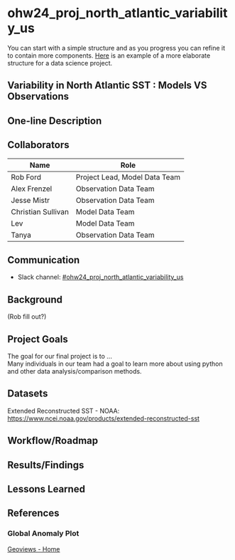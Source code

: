 # ohw24_proj_north_atlantic_variability_us

You can start with a simple structure and as you progress you can refine it to contain more components. [Here](https://cookiecutter-data-science.drivendata.org/#directory-structure) is an example of a more elaborate structure for a data science project.

## Variability in North Atlantic SST : Models VS Observations

## One-line Description

## Collaborators

| Name                | Role                          |
|---------------------|-------------------------------|
| Rob Ford            | Project Lead, Model Data Team |
| Alex Frenzel        | Observation Data Team         |
| Jesse Mistr         | Observation Data Team         |
| Christian Sullivan  | Model Data Team               |
| Lev                 | Model Data Team               |
| Tanya               | Observation Data Team         |

## Communication

* Slack channel: [#ohw24_proj_north_atlantic_variability_us](https://oceanhackweek.slack.com/archives/C07JQGB2R0S)

## Background
(Rob fill out?)

## Project Goals
The goal for our final project is to ...  
Many individuals in our team had a goal to learn more about using python and other data analysis/comparison methods.

## Datasets
Extended Reconstructed SST - NOAA: https://www.ncei.noaa.gov/products/extended-reconstructed-sst

## Workflow/Roadmap

## Results/Findings

## Lessons Learned

## References
### Global Anomaly Plot
[Geoviews - Home](https://geoviews.org/index.html)
